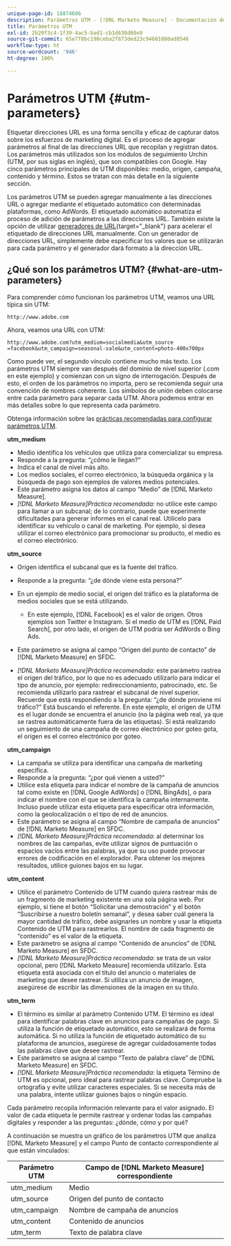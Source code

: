 ```yaml
---
unique-page-id: 18874606
description: Parámetros UTM - [!DNL Marketo Measure] - Documentación del producto
title: Parámetros UTM
exl-id: 2b20f3c4-1f39-4ac5-bad1-cb1d630d60e9
source-git-commit: 65e7f8bc198ceba2f873ded23c94601080ad0546
workflow-type: ht
source-wordcount: '946'
ht-degree: 100%

---
```


# Parámetros UTM {#utm-parameters}

Etiquetar direcciones URL es una forma sencilla y eficaz de capturar datos sobre los esfuerzos de marketing digital. Es el proceso de agregar parámetros al final de las direcciones URL que recopilan y registran datos. Los parámetros más utilizados son los módulos de seguimiento Urchin (UTM, por sus siglas en inglés), que son compatibles con Google. Hay cinco parámetros principales de UTM disponibles: medio, origen, campaña, contenido y término. Estos se tratan con más detalle en la siguiente sección.

Los parámetros UTM se pueden agregar manualmente a las direcciones URL o agregar mediante el etiquetado automático con determinadas plataformas, como AdWords. El etiquetado automático automatiza el proceso de adición de parámetros a las direcciones URL. También existe la opción de utilizar [generadores de URL](https://ga-dev-tools.appspot.com/campaign-url-builder/){target="_blank"} para acelerar el etiquetado de direcciones URL manualmente. Con un generador de direcciones URL, simplemente debe especificar los valores que se utilizarán para cada parámetro y el generador dará formato a la dirección URL.

## ¿Qué son los parámetros UTM? {#what-are-utm-parameters}

Para comprender cómo funcionan los parámetros UTM, veamos una URL típica sin UTM:

`http://www.adobe.com`

Ahora, veamos una URL con UTM:

`http://www.adobe.com?utm_medium=socialmedia&utm_source =facebook&utm_campaign=seasonal-sale&utm_content=photo-400x700px`

Como puede ver, el segundo vínculo contiene mucho más texto. Los parámetros UTM siempre van después del dominio de nivel superior (.com en este ejemplo) y comienzan con un signo de interrogación. Después de esto, el orden de los parámetros no importa, pero se recomienda seguir una convención de nombres coherente. Los símbolos de unión deben colocarse entre cada parámetro para separar cada UTM. Ahora podemos entrar en más detalles sobre lo que representa cada parámetro.

Obtenga información sobre las [prácticas recomendadas para configurar parámetros UTM](/help/channel-tracking-and-setup/online-channels/best-practices-for-setting-up-utm-parameters.md).

**utm_medium**

* Medio identifica los vehículos que utiliza para comercializar su empresa.
* Responde a la pregunta: “¿cómo le llegan?”
* Indica el canal de nivel más alto.
* Los medios sociales, el correo electrónico, la búsqueda orgánica y la búsqueda de pago son ejemplos de valores medios potenciales.
* Este parámetro asigna los datos al campo “Medio” de [!DNL Marketo Measure].
* _[!DNL Marketo Measure]Práctica recomendada:_ no utilice este campo para llamar a un subcanal; de lo contrario, puede que experimente dificultades para generar informes en el canal real. Utilícelo para identificar su vehículo o canal de marketing. Por ejemplo, si desea utilizar el correo electrónico para promocionar su producto, el medio es el correo electrónico.

**utm_source**

* Origen identifica el subcanal que es la fuente del tráfico.
* Responde a la pregunta: “¿de dónde viene esta persona?”
* En un ejemplo de medio social, el origen del tráfico es la plataforma de medios sociales que se está utilizando.
   * En este ejemplo, [!DNL Facebook] es el valor de origen. Otros ejemplos son Twitter e Instagram. Si el medio de UTM es [!DNL Paid Search], por otro lado, el origen de UTM podría ser AdWords o Bing Ads.

* Este parámetro se asigna al campo “Origen del punto de contacto” de [!DNL Marketo Measure] en SFDC.
* _[!DNL Marketo Measure]Práctica recomendada:_ este parámetro rastrea el origen del tráfico, por lo que no es adecuado utilizarlo para indicar el tipo de anuncio, por ejemplo: redireccionamiento, patrocinado, etc. Se recomienda utilizarlo para rastrear el subcanal de nivel superior. Recuerde que está respondiendo a la pregunta: “¿de dónde proviene mi tráfico?” Está buscando el referente. En este ejemplo, el origen de UTM es el lugar donde se encuentra el anuncio (no la página web real, ya que se rastrea automáticamente fuera de las etiquetas). Si está realizando un seguimiento de una campaña de correo electrónico por goteo gota, el origen es el correo electrónico por goteo.

**utm_campaign**

* La campaña se utiliza para identificar una campaña de marketing específica.
* Responde a la pregunta: “¿por qué vienen a usted?”
* Utilice esta etiqueta para indicar el nombre de la campaña de anuncios tal como existe en [!DNL Google AdWords] o [!DNL BingAds], o para indicar el nombre con el que se identifica la campaña internamente. Incluso puede utilizar esta etiqueta para especificar otra información, como la geolocalización o el tipo de red de anuncios.
* Este parámetro se asigna al campo “Nombre de campaña de anuncios” de [!DNL Marketo Measure] en SFDC.
* _[!DNL Marketo Measure]Práctica recomendada_: al determinar los nombres de las campañas, evite utilizar signos de puntuación o espacios vacíos entre las palabras, ya que su uso puede provocar errores de codificación en el explorador. Para obtener los mejores resultados, utilice guiones bajos en su lugar.

**utm_content**

* Utilice el parámetro Contenido de UTM cuando quiera rastrear más de un fragmento de marketing existente en una sola página web. Por ejemplo, si tiene el botón “Solicitar una demostración” y el botón “Suscribirse a nuestro boletín semanal”, y desea saber cuál genera la mayor cantidad de tráfico, debe asignarles un nombre y usar la etiqueta Contenido de UTM para rastrearlos. El nombre de cada fragmento de “contenido” es el valor de la etiqueta.
* Este parámetro se asigna al campo “Contenido de anuncios” de [!DNL Marketo Measure] en SFDC.
* _[!DNL Marketo Measure]Práctica recomendada_: se trata de un valor opcional, pero [!DNL Marketo Measure] recomienda utilizarlo. Esta etiqueta está asociada con el título del anuncio o materiales de marketing que desee rastrear. Si utiliza un anuncio de imagen, asegúrese de escribir las dimensiones de la imagen en su título.

**utm_term**

* El término es similar al parámetro Contenido UTM. El término es ideal para identificar palabras clave en anuncios para campañas de pago. Si utiliza la función de etiquetado automático, esto se realizará de forma automática. Si no utiliza la función de etiquetado automático de su plataforma de anuncios, asegúrese de agregar cuidadosamente todas las palabras clave que desee rastrear.
* Este parámetro se asigna al campo “Texto de palabra clave” de [!DNL Marketo Measure] en SFDC.
* _[!DNL Marketo Measure]Práctica recomendada_: la etiqueta Término de UTM es opcional, pero ideal para rastrear palabras clave. Compruebe la ortografía y evite utilizar caracteres especiales. Si se necesita más de una palabra, intente utilizar guiones bajos o ningún espacio.

Cada parámetro recopila información relevante para el valor asignado. El valor de cada etiqueta le permite rastrear y ordenar todas las campañas digitales y responder a las preguntas: ¿dónde, cómo y por qué?

A continuación se muestra un gráfico de los parámetros UTM que analiza [!DNL Marketo Measure] y el campo Punto de contacto correspondiente al que están vinculados:

| **Parámetro UTM** | **Campo de [!DNL Marketo Measure] correspondiente** |
|---|---|
| utm_medium | Medio |
| utm_source | Origen del punto de contacto |
| utm_campaign | Nombre de campaña de anuncios |
| utm_content | Contenido de anuncios |
| utm_term | Texto de palabra clave |
